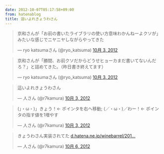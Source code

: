 ```yaml
---
date: 2012-10-07T05:17:58+09:00
from: hatenablog
title: 這いよれきょうわさん
---
```


<p><blockquote class="twitter-tweet" lang="ja"><p>京和さんが「お前の書いたライブラリの使い方意味わかんねーよクソが」みたいな感じでニヤニヤしながらやってきた</p>&mdash; ryo katsumaさん (@ryo_katsuma) <a href="https://twitter.com/ryo_katsuma/status/253380313974206464" data-datetime="2012-10-03T06:25:49+00:00">10月 3, 2012</a></blockquote><script src="//platform.twitter.com/widgets.js" charset="utf-8"></script>
<blockquote class="twitter-tweet" lang="ja"><p>京和さんが「勝間、お前クソだからどうせヒョーカまだ書いてないんだろ？」と詰めてきた。（昨日書き終えてます）</p>&mdash; ryo katsumaさん (@ryo_katsuma) <a href="https://twitter.com/ryo_katsuma/status/253436357618327552" data-datetime="2012-10-03T10:08:30+00:00">10月 3, 2012</a></blockquote><script src="//platform.twitter.com/widgets.js" charset="utf-8"></script>
<blockquote class="twitter-tweet" lang="ja"><p>這いよれきょうわさん</p>&mdash; 人さん (@r7kamura) <a href="https://twitter.com/r7kamura/status/253423957083049984" data-datetime="2012-10-03T09:19:14+00:00">10月 3, 2012</a></blockquote><script src="//platform.twitter.com/widgets.js" charset="utf-8"></script>
<blockquote class="twitter-tweet" lang="ja"><p>(」・ω・)」きょう！← ポインタを右へ移動; (／・ω・)／わー！← ポインタの指す値を1増やす</p>&mdash; 人さん (@r7kamura) <a href="https://twitter.com/r7kamura/status/253427570719207424" data-datetime="2012-10-03T09:33:35+00:00">10月 3, 2012</a></blockquote><script src="//platform.twitter.com/widgets.js" charset="utf-8"></script>
<blockquote class="twitter-tweet" lang="ja"><p>きょうわさん実装されてた <a href="http://t.co/3ILY68AM" title="http://d.hatena.ne.jp/winebarrel/20121005/p2">d.hatena.ne.jp/winebarrel/201…</a></p>&mdash; 人さん (@r7kamura) <a href="https://twitter.com/r7kamura/status/254676483824570369" data-datetime="2012-10-06T20:16:20+00:00">10月 6, 2012</a></blockquote><script src="//platform.twitter.com/widgets.js" charset="utf-8"></script></p>

